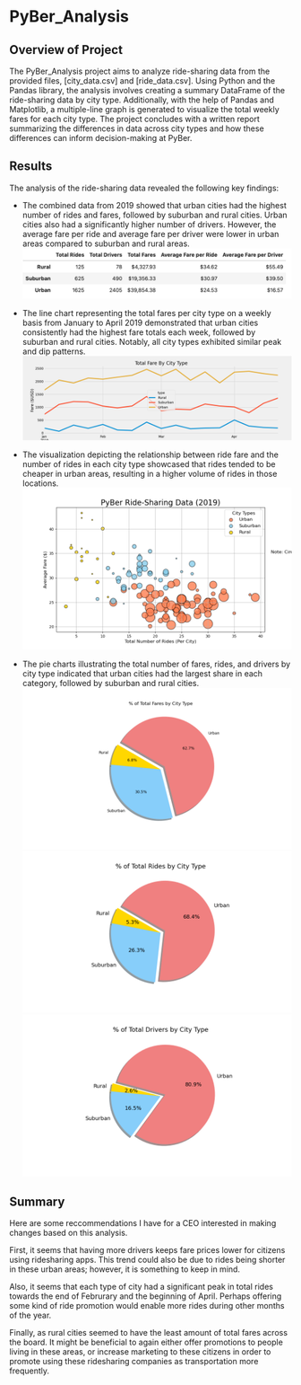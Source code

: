 # PyBer_Analysis

## Overview of Project
The PyBer_Analysis project aims to analyze ride-sharing data from the provided files, [city_data.csv] and [ride_data.csv]. Using Python and the Pandas library, the analysis involves creating a summary DataFrame of the ride-sharing data by city type. Additionally, with the help of Pandas and Matplotlib, a multiple-line graph is generated to visualize the total weekly fares for each city type. The project concludes with a written report summarizing the differences in data across city types and how these differences can inform decision-making at PyBer.
## Results

The analysis of the ride-sharing data revealed the following key findings:

- The combined data from 2019 showed that urban cities had the highest number of rides and fares, followed by suburban and rural cities. Urban cities also had a significantly higher number of drivers. However, the average fare per ride and average fare per driver were lower in urban areas compared to suburban and rural areas.
![Summary Date Frame](https://github.com/heatherhutchinson211/PyBer_Analysis/blob/main/Screenshot%202022-12-15%20at%205.28.30%20PM.png)

- The line chart representing the total fares per city type on a weekly basis from January to April 2019 demonstrated that urban cities consistently had the highest fare totals each week, followed by suburban and rural cities. Notably, all city types exhibited similar peak and dip patterns.
![Fares per City Type](https://github.com/heatherhutchinson211/PyBer_Analysis/blob/main/PyBer_fare_summary.png)

- The visualization depicting the relationship between ride fare and the number of rides in each city type showcased that rides tended to be cheaper in urban areas, resulting in a higher volume of rides in those locations.
![fig1](https://github.com/heatherhutchinson211/PyBer_Analysis/blob/main/Fig1.png)

- The pie charts illustrating the total number of fares, rides, and drivers by city type indicated that urban cities had the largest share in each category, followed by suburban and rural cities.
![Fig 5](https://github.com/heatherhutchinson211/PyBer_Analysis/blob/main/Fig5.png) ![Fig6](https://github.com/heatherhutchinson211/PyBer_Analysis/blob/main/Fig6.png) ![Fig7](https://github.com/heatherhutchinson211/PyBer_Analysis/blob/main/Fig7.png)



## Summary
Here are some reccommendations I have for a CEO interested in making changes based on this analysis.  

First, it seems that having more drivers keeps fare prices lower for citizens using ridesharing apps.  This trend could also be due to rides being shorter in these urban areas; however, it is something to keep in mind. 

Also, it seems that each type of city had a significant peak in total rides towards the end of Februrary and the beginning of April.  Perhaps offering some kind of ride promotion would enable more rides during other months of the year.

Finally, as rural cities seemed to have the least amount of total fares across the board.  It might be beneficial to again either offer promotions to people living in these areas, or increase marketing to these citizens in order to promote using these ridesharing companies as transportation more frequently. 
